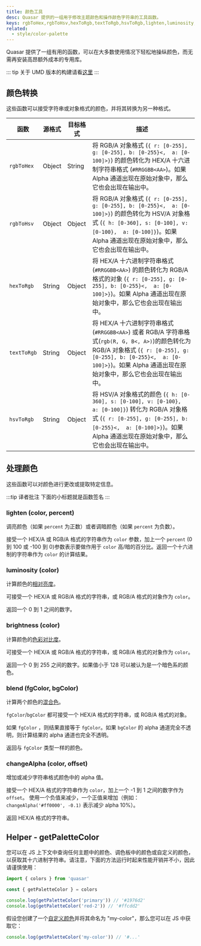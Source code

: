 ```yaml
---
title: 颜色工具
desc: Quasar 提供的一组用于修改主题颜色和操作颜色字符串的工具函数。
keys: rgbToHex,rgbToHsv,hexToRgb,textToRgb,hsvToRgb,lighten,luminosity,brightness,blend,changeAlpha,getPaletteColor
related:
  - style/color-palette
---
```


Quasar 提供了一组有用的函数，可以在大多数使用情况下轻松地操纵颜色，而无需再安装高昂额外成本的专用库。

::: tip
关于 UMD 版本的构建请看[这里](/start/umd#quasar-global-object)
:::

## 颜色转换

这些函数可以接受字符串或对象格式的颜色，并将其转换为另一种格式。

| 函数 | 源格式 | 目标格式 | 描述 |
| --- | --- | --- | --- |
| `rgbToHex` | Object | String | 将 RGB/A 对象格式 (`{ r: [0-255], g: [0-255], b: [0-255}<,  a: [0-100]>}`) 的颜色转化为 HEX/A 十六进制字符串格式 (`#RRGGBB<AA>`)。如果 Alpha 通道出现在原始对象中，那么它也会出现在输出中。 |
| `rgbToHsv` | Object | Object | 将 RGB/A 对象格式 (`{ r: [0-255], g: [0-255], b: [0-255}<,  a: [0-100]>}`) 的颜色转化为 HSV/A 对象格式 (`{ h: [0-360], s: [0-100], v: [0-100},  a: [0-100]}`)。如果 Alpha 通道出现在原始对象中，那么它也会出现在输出中。 |
| `hexToRgb` | String | Object | 将 HEX/A 十六进制字符串格式 (`#RRGGBB<AA>`) 的颜色转化为 RGB/A 格式的对象 (`{ r: [0-255], g: [0-255], b: [0-255}<,  a: [0-100]>}`)。如果 Alpha 通道出现在原始对象中，那么它也会出现在输出中。 |
| `textToRgb` | String | Object | 将 HEX/A 十六进制字符串格式 (`#RRGGBB<AA>`) 或者 RGB/A 字符串格式(`rgb(R, G, B<, A>)`)的颜色转化为 RGB/A 对象格式 (`{ r: [0-255], g: [0-255], b: [0-255}<,  a: [0-100]>}`)。如果 Alpha 通道出现在原始对象中，那么它也会出现在输出中。 |
| `hsvToRgb` | String | Object | 将 HSV/A 对象格式的颜色 (`{ h: [0-360], s: [0-100], v: [0-100},  a: [0-100]}`) 转化为 RGB/A 对象格式 (`{ r: [0-255], g: [0-255], b: [0-255}<,  a: [0-100]>}`)。如果 Alpha 通道出现在原始对象中，那么它也会出现在输出中。 |

## 处理颜色

这些函数可以对颜色进行更改或提取特定信息。

:::tip 译者批注
下面的小标题就是函数签名
:::

### lighten (color, percent)
调亮颜色（如果 `percent` 为正数）或者调暗颜色（如果 `percent` 为负数）。

接受一个 HEX/A 或 RGB/A 格式的字符串作为 `color` 参数，加上一个 `percent` (0 到 100 或 -100 到 0)参数表示要做作用于 `color` 高/暗的百分比。返回一个十六进制的字符串作为 `color` 的计算结果。

### luminosity (color)
计算颜色的[相对亮度](http://www.w3.org/TR/WCAG20/#relativeluminancedef)。

可接受一个 HEX/A 或 RGB/A 格式的字符串，或 RGB/A 格式的对象作为  `color`。

返回一个 0 到 1 之间的数字。

### brightness (color)
计算颜色的[色彩对比度](https://www.w3.org/TR/AERT/#color-contrast)。

可接受一个 HEX/A 或 RGB/A 格式的字符串，或 RGB/A 格式的对象作为  `color`。

返回一个 0 到 255 之间的数字。如果值小于 128 可以被认为是一个暗色系的颜色。

### blend (fgColor, bgColor)

计算两个颜色的[混合色](https://www.w3.org/TR/compositing-1/#simplealphacompositing)。


`fgColor`/`bgColor` 都可接受一个 HEX/A 格式的字符串，或 RGB/A 格式的对象。

如果 `fgColor` ，则结果直接等于 `fgColor`。如果 `bgColor` 的 alpha 通道完全不透明，则计算结果的 alpha 通道也完全不透明。

返回与 `fgColor` 类型一样的颜色。


### changeAlpha (color, offset)

增加或减少字符串格式颜色中的 alpha 值。

接受一个 HEX/A 格式的字符串作为 `color`，加上一个 -1 到 1 之间的数字作为  `offset`。
使用一个负值来减少，一个正值来增加（例如：`changeAlpha('#ff0000', -0.1)` 表示减少 alpha 10%）。

返回 HEX/A 格式的字符串。

## Helper - getPaletteColor

您可以在 JS 上下文中查询任何主题中的颜色、调色板中的颜色或自定义的颜色，以获取其十六进制字符串。请注意，下面的方法运行时起来性能开销并不小，因此请谨慎使用：


```js
import { colors } from 'quasar'

const { getPaletteColor } = colors

console.log(getPaletteColor('primary')) // '#1976d2'
console.log(getPaletteColor('red-2')) // '#ffcdd2'
```

假设您创建了一个[自定义颜色](/style/color-palette#adding-your-own-colors)并将其命名为 "my-color"，那么您可以在 JS 中获取它：

```js
console.log(getPaletteColor('my-color')) // '#...'
```

